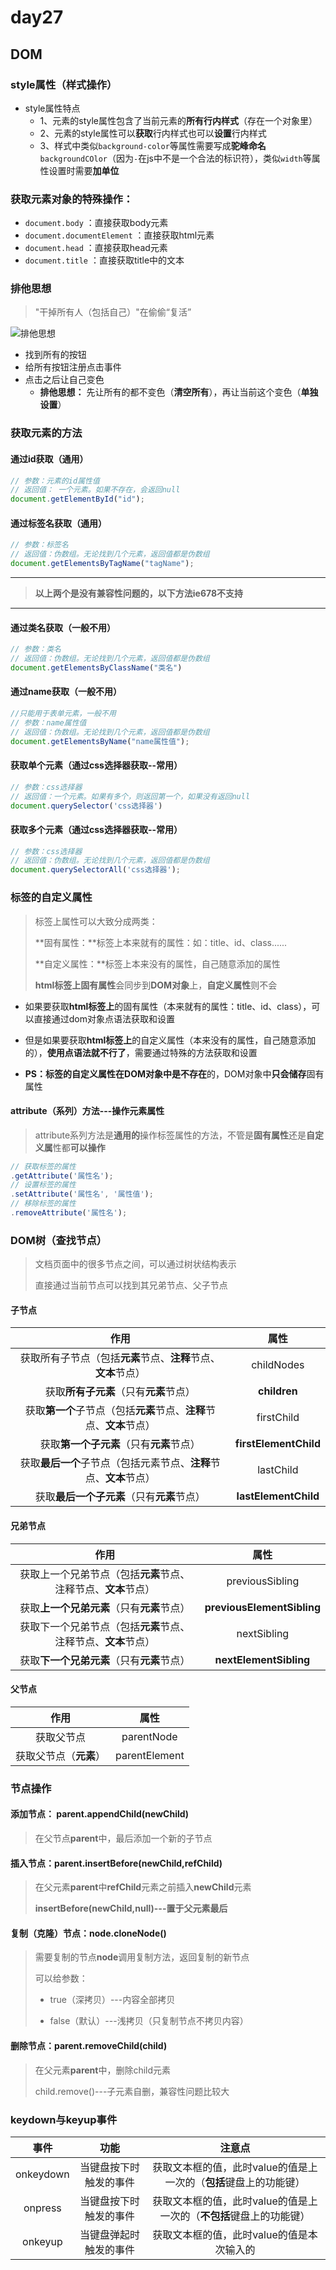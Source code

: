 # day27

## DOM

### style属性（样式操作）

- style属性特点
  - 1、元素的style属性包含了当前元素的**所有行内样式**（存在一个对象里）
  - 2、元素的style属性可以**获取**行内样式也可以**设置**行内样式 
  - 3、样式中类似`background-color`等属性需要写成**驼峰命名**`backgroundCOlor`（因为`-`在js中不是一个合法的标识符），类似`width`等属性设置时需要**加单位**

### 获取元素对象的特殊操作：

- `document.body` ：直接获取body元素
- `document.documentElement` ：直接获取html元素
- `document.head` ：直接获取head元素
- `document.title` ：直接获取title中的文本

### 排他思想

> "干掉所有人（包括自己）"在偷偷“复活”

![排他思想](D:\1_2020Web\Note\05_WebAPI\day_27\media\排他思想.gif)

- 找到所有的按钮
- 给所有按钮注册点击事件
- 点击之后让自己变色
  - **排他思想：** 先让所有的都不变色（**清空所有**），再让当前这个变色（**单独设置**）

### 获取元素的方法

#### 通过id获取（通用）

```js
// 参数：元素的id属性值
// 返回值： 一个元素。如果不存在，会返回null
document.getElementById("id");
```

#### 通过标签名获取（通用）

```js
// 参数：标签名
// 返回值：伪数组。无论找到几个元素，返回值都是伪数组
document.getElementsByTagName("tagName");
```

---

> **以上两个是没有兼容性问题的，以下方法ie678不支持**

---


#### 通过类名获取（一般不用）

```js
// 参数：类名
// 返回值：伪数组。无论找到几个元素，返回值都是伪数组
document.getElementsByClassName("类名")
```

#### 通过name获取（一般不用）

```js
//只能用于表单元素，一般不用
// 参数：name属性值
// 返回值：伪数组。无论找到几个元素，返回值都是伪数组
document.getElementsByName("name属性值");
```

#### 获取单个元素（通过css选择器获取--常用）

```js
// 参数：css选择器
// 返回值：一个元素。如果有多个，则返回第一个，如果没有返回null
document.querySelector('css选择器')
```

#### 获取多个元素（通过css选择器获取--常用）

```js
// 参数：css选择器
// 返回值：伪数组。无论找到几个元素，返回值都是伪数组
document.querySelectorAll('css选择器');
```

### 标签的自定义属性

> 标签上属性可以大致分成两类：
>
> **固有属性：**标签上本来就有的属性：如：title、id、class......
>
> **自定义属性：**标签上本来没有的属性，自己随意添加的属性
>
> **html标签上固有属性**会同步到**DOM对象**上，**自定义属性**则不会

- 如果要获取**html标签上**的固有属性（本来就有的属性：title、id、class），可以直接通过dom对象点语法获取和设置

- 但是如果要获取**html标签上**的自定义属性（本来没有的属性，自己随意添加的），**使用点语法就不行了**，需要通过特殊的方法获取和设置
- **PS：**标签的自定义属性在DOM对象中是**不存在**的，DOM对象中**只会储存**固有属性

#### attribute（系列）方法---操作元素属性

> attribute系列方法是**通用的**操作标签属性的方法，不管是**固有属性**还是**自定义属**性都**可以操作**

```js
// 获取标签的属性
.getAttribute('属性名');
// 设置标签的属性
.setAttribute('属性名', '属性值');
// 移除标签的属性
.removeAttribute('属性名');
```

### DOM树（查找节点）

> 文档页面中的很多节点之间，可以通过树状结构表示
>
> 直接通过当前节点可以找到其兄弟节点、父子节点

#### 子节点

|                             作用                             |         属性          |
| :----------------------------------------------------------: | :-------------------: |
| 获取所有子节点（包括**元素**节点、**注释**节点、**文本**节点） |      childNodes       |
|            获取**所有子元素**（只有**元素**节点）            |     **children**      |
| 获取**第一个**子节点（包括**元素**节点、**注释**节点、**文本**节点） |      firstChild       |
|           获取**第一个子元素**（只有**元素**节点）           | **firstElementChild** |
| 获取**最后一个**子节点（包括元素节点、**注释**节点、**文本**节点） |       lastChild       |
|          获取**最后一个子元素**（只有**元素**节点）          | **lastElementChild**  |

#### 兄弟节点

|                             作用                             |            属性            |
| :----------------------------------------------------------: | :------------------------: |
| 获取上一个兄弟节点（包括**元素**节点、注释节点、**文本**节点） |      previousSibling       |
|          获取**上一个兄弟元素**（只有**元素**节点）          | **previousElementSibling** |
| 获取下一个兄弟节点（包括**元素**节点、注释节点、**文本**节点） |        nextSibling         |
|          获取**下一个兄弟元素**（只有**元素**节点）          |   **nextElementSibling**   |

#### 父节点

|          作用          |     属性      |
| :--------------------: | :-----------: |
|       获取父节点       |  parentNode   |
| 获取父节点（**元素**） | parentElement |

### 节点操作

#### 添加节点： parent.appendChild(newChild)

> 在父节点**parent**中，最后添加一个新的子节点

#### 插入节点：parent.insertBefore(newChild,refChild)

> 在父元素**parent**中**refChild**元素之前插入**newChild**元素
>
> **insertBefore(newChild,null)---置于父元素最后**

#### 复制（克隆）节点：node.cloneNode()

> 需要复制的节点**node**调用复制方法，返回复制的新节点
>
> 可以给参数：
>
> - true（深拷贝）---内容全部拷贝
>
> - false（默认）---浅拷贝（只复制节点不拷贝内容）

#### 删除节点：parent.removeChild(child)

> 在父元素**parent**中，删除child元素
>
> child.remove()---子元素自删，兼容性问题比较大

### keydown与keyup事件

|   事件    |          功能          |                            注意点                            |
| :-------: | :--------------------: | :----------------------------------------------------------: |
| onkeydown | 当键盘按下时触发的事件 | 获取文本框的值，此时value的值是上一次的（**包括**键盘上的功能键） |
|  onpress  | 当键盘按下时触发的事件 | 获取文本框的值，此时value的值是上一次的（**不包括**键盘上的功能键） |
|  onkeyup  | 当键盘弹起时触发的事件 |          获取文本框的值，此时value的值是本次输入的           |

